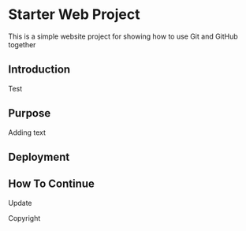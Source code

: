 # Starter Web Project
This is a simple website project for showing how to use Git and GitHub together

## Introduction
Test

## Purpose
Adding text

## Deployment

## How To Continue
Update

Copyright